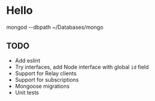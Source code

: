 # Hello

mongod --dbpath ~/Databases/mongo

## TODO
- Add eslint
- Try interfaces, add Node interface with global `id` field
- Support for Relay clients
- Support for subscriptions
- Mongoose migrations
- Unit tests
